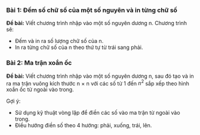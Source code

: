 ### **Bài 1:** Đếm số chữ số của một số nguyên và in từng chữ số
**Đề bài:** Viết chương trình nhập vào một số nguyên dương n. Chương trình sẽ:

+ Đếm và in ra số lượng chữ số của n.
+ In ra từng chữ số của n theo thứ tự từ trái sang phải.

### **Bài 2:** Ma trận xoắn ốc

**Đề bài:** Viết chương trình nhập vào một số nguyên dương n, sau đó tạo và in ra ma trận vuông kích thước n × n với các số từ 1 đến $n^2$ sắp xếp theo hình xoắn ốc từ ngoài vào trong.

Gợi ý:
+ Sử dụng kỹ thuật vòng lặp để điền các số vào ma trận từ ngoài vào trong.
+ Điều hướng điền số theo 4 hướng: phải, xuống, trái, lên.